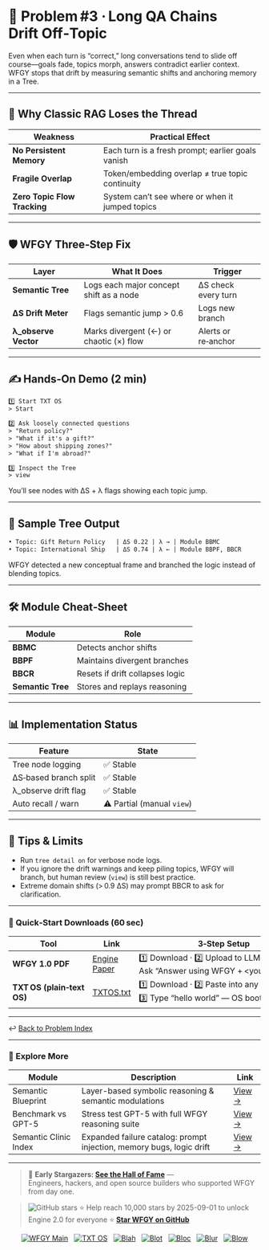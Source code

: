 # 📒 Problem #3 · Long QA Chains Drift Off‑Topic

Even when each turn is “correct,” long conversations tend to slide off course—goals fade, topics morph, answers contradict earlier context. WFGY stops that drift by measuring semantic shifts and anchoring memory in a Tree.

---

## 🤔 Why Classic RAG Loses the Thread

| Weakness | Practical Effect |
|----------|------------------|
| **No Persistent Memory** | Each turn is a fresh prompt; earlier goals vanish |
| **Fragile Overlap** | Token/embedding overlap ≠ true topic continuity |
| **Zero Topic Flow Tracking** | System can’t see where or when it jumped topics |

---

## 🛡️ WFGY Three‑Step Fix

| Layer | What It Does | Trigger |
|-------|--------------|---------|
| **Semantic Tree** | Logs each major concept shift as a node | ΔS check every turn |
| **ΔS Drift Meter** | Flags semantic jump > 0.6 | Logs new branch |
| **λ_observe Vector** | Marks divergent (←) or chaotic (×) flow | Alerts or re‑anchor |

---

## ✍️ Hands‑On Demo (2 min)

```txt
1️⃣ Start TXT OS
> Start

2️⃣ Ask loosely connected questions
> "Return policy?"  
> "What if it's a gift?"  
> "How about shipping zones?"  
> "What if I'm abroad?"

3️⃣ Inspect the Tree
> view
````

You’ll see nodes with ΔS + λ flags showing each topic jump.

---

## 🔬 Sample Tree Output

```txt
• Topic: Gift Return Policy   | ΔS 0.22 | λ → | Module BBMC
• Topic: International Ship   | ΔS 0.74 | λ ← | Module BBPF, BBCR
```

WFGY detected a new conceptual frame and branched the logic instead of blending topics.

---

## 🛠 Module Cheat‑Sheet

| Module            | Role                            |
| ----------------- | ------------------------------- |
| **BBMC**          | Detects anchor shifts           |
| **BBPF**          | Maintains divergent branches    |
| **BBCR**          | Resets if drift collapses logic |
| **Semantic Tree** | Stores and replays reasoning    |

---

## 📊 Implementation Status

| Feature               | State                      |
| --------------------- | -------------------------- |
| Tree node logging     | ✅ Stable                   |
| ΔS‑based branch split | ✅ Stable                   |
| λ\_observe drift flag | ✅ Stable                   |
| Auto recall / warn    | ⚠️ Partial (manual `view`) |

---

## 📝 Tips & Limits

* Run `tree detail on` for verbose node logs.
* If you ignore the drift warnings and keep piling topics, WFGY will branch, but human review (`view`) is still best practice.
* Extreme domain shifts (> 0.9 ΔS) may prompt BBCR to ask for clarification.

---

### 🔗 Quick‑Start Downloads (60 sec)

| Tool                       | Link                                                | 3‑Step Setup                                                                             |
| -------------------------- | --------------------------------------------------- | ---------------------------------------------------------------------------------------- |
| **WFGY 1.0 PDF**           | [Engine Paper](https://zenodo.org/records/15630969) | 1️⃣ Download · 2️⃣ Upload to LLM · 3️⃣ Ask “Answer using WFGY + \<your question>”        |
| **TXT OS (plain‑text OS)** | [TXTOS.txt](https://zenodo.org/records/15788557)    | 1️⃣ Download · 2️⃣ Paste into any LLM chat · 3️⃣ Type “hello world” — OS boots instantly |

---

↩︎ [Back to Problem Index](./README.md)

---

### 🧭 Explore More

| Module                | Description                                              | Link     |
|-----------------------|----------------------------------------------------------|----------|
| Semantic Blueprint    | Layer-based symbolic reasoning & semantic modulations   | [View →](https://github.com/onestardao/WFGY/tree/main/SemanticBlueprint) |
| Benchmark vs GPT-5    | Stress test GPT-5 with full WFGY reasoning suite         | [View →](https://github.com/onestardao/WFGY/tree/main/benchmarks/benchmark-vs-gpt5) |
| Semantic Clinic Index | Expanded failure catalog: prompt injection, memory bugs, logic drift | [View →](./SemanticClinicIndex.md) |

---

> 👑 **Early Stargazers: [See the Hall of Fame](https://github.com/onestardao/WFGY/tree/main/stargazers)** —  
> Engineers, hackers, and open source builders who supported WFGY from day one.

> <img src="https://img.shields.io/github/stars/onestardao/WFGY?style=social" alt="GitHub stars"> ⭐ Help reach 10,000 stars by 2025-09-01 to unlock Engine 2.0 for everyone  ⭐ <strong><a href="https://github.com/onestardao/WFGY">Star WFGY on GitHub</a></strong>


<div align="center">

[![WFGY Main](https://img.shields.io/badge/WFGY-Main-red?style=flat-square)](https://github.com/onestardao/WFGY)
&nbsp;
[![TXT OS](https://img.shields.io/badge/TXT%20OS-Reasoning%20OS-orange?style=flat-square)](https://github.com/onestardao/WFGY/tree/main/OS)
&nbsp;
[![Blah](https://img.shields.io/badge/Blah-Semantic%20Embed-yellow?style=flat-square)](https://github.com/onestardao/WFGY/tree/main/OS/BlahBlahBlah)
&nbsp;
[![Blot](https://img.shields.io/badge/Blot-Persona%20Core-green?style=flat-square)](https://github.com/onestardao/WFGY/tree/main/OS/BlotBlotBlot)
&nbsp;
[![Bloc](https://img.shields.io/badge/Bloc-Reasoning%20Compiler-blue?style=flat-square)](https://github.com/onestardao/WFGY/tree/main/OS/BlocBlocBloc)
&nbsp;
[![Blur](https://img.shields.io/badge/Blur-Text2Image%20Engine-navy?style=flat-square)](https://github.com/onestardao/WFGY/tree/main/OS/BlurBlurBlur)
&nbsp;
[![Blow](https://img.shields.io/badge/Blow-Game%20Logic-purple?style=flat-square)](https://github.com/onestardao/WFGY/tree/main/OS/BlowBlowBlow)

</div>


